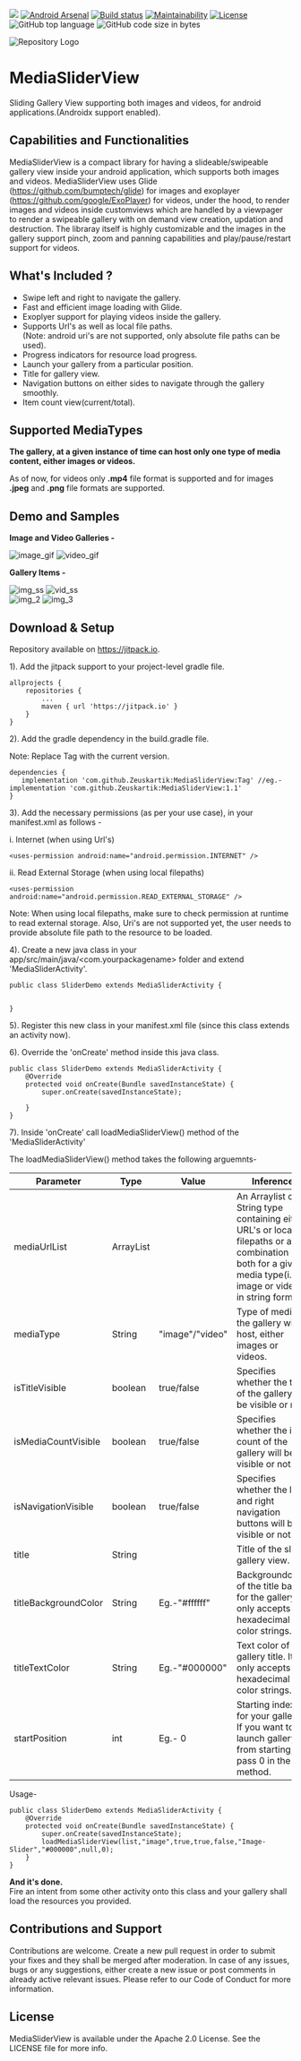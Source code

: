 [![](https://jitpack.io/v/Zeuskartik/MediaSliderView.svg)](https://jitpack.io/#Zeuskartik/MediaSliderView)
 [![Android Arsenal]( https://img.shields.io/badge/Android%20Arsenal-MediaSliderView-green.svg?style=flat )]( https://android-arsenal.com/details/1/7803 )  [![Build status](https://ci.appveyor.com/api/projects/status/9l0ubq1ng77dpm3n?svg=true)](https://ci.appveyor.com/project/Zeuskartik/mediasliderview)  [![Maintainability](https://api.codeclimate.com/v1/badges/ddf05107edffa60b69e7/maintainability)](https://codeclimate.com/github/Zeuskartik/MediaSliderView/maintainability) [![License](https://img.shields.io/badge/License-Apache%202.0-orange.svg)](https://opensource.org/licenses/Apache-2.0)
   ![GitHub top language](https://img.shields.io/github/languages/top/Zeuskartik/MediaSliderView?color=Green&label=Java)     ![GitHub code size in bytes](https://img.shields.io/github/languages/code-size/Zeuskartik/MediaSliderView?color=Green&label=Code%20Size)

![Repository Logo](https://res.cloudinary.com/kartiksaraf/image/upload/v1564513200/github_MediaSliderView/Media_Slider_View_jkapxa.png)

# MediaSliderView     

Sliding Gallery View supporting both images and videos, for android applications.(Androidx support enabled).


## Capabilities and Functionalities

MediaSliderView is a compact library for having a slideable/swipeable gallery view inside your android application, which supports both images and videos. MediaSliderView uses Glide (https://github.com/bumptech/glide) for images and exoplayer (https://github.com/google/ExoPlayer) for videos, under the hood, to render images and videos inside customviews which are handled by a viewpager to render a swipeable gallery with on demand view creation, updation and destruction. The libraray itself is highly customizable and the images in the gallery support pinch, zoom and panning capabilities and play/pause/restart support for videos.


## What's Included ?   

* Swipe left and right to navigate the gallery.      
* Fast and efficient image loading with Glide.       
* Exoplyer support for playing videos inside the gallery.       
* Supports Url's as well as local file paths.      
  (Note: android uri's are not supported, only absolute file paths can be used).      
* Progress indicators for resource load progress. 
* Launch your gallery from a particular position.
* Title for gallery view.    
* Navigation buttons on either sides to navigate through the gallery smoothly.    
* Item count view(current/total).


## Supported MediaTypes    

**The gallery, at a given instance of time can host only one type of media content, either images or videos.**      

As of now, for videos only **.mp4** file format is supported and for images **.jpeg** and **.png** file formats are supported.    

## Demo and Samples    

**Image and Video Galleries -**      

![image_gif](https://res.cloudinary.com/kartiksaraf/image/upload/c_scale,w_300/v1564572902/github_MediaSliderView/screenshots/phone_image_ebu0n3.gif)     ![video_gif](https://res.cloudinary.com/kartiksaraf/image/upload/c_scale,w_300/v1564573194/github_MediaSliderView/screenshots/phone_video_lv3nej.gif
)          


**Gallery Items -**  

![img_ss](https://res.cloudinary.com/kartiksaraf/image/upload/c_scale,w_300/v1564572325/github_MediaSliderView/screenshots/1564571252993_lb5ajs.jpg)     ![vid_ss](https://res.cloudinary.com/kartiksaraf/image/upload/c_scale,w_300/v1564572561/github_MediaSliderView/screenshots/video_item_jbgnkz.png)     
![img_2](https://res.cloudinary.com/kartiksaraf/image/upload/c_scale,w_300/v1564573831/github_MediaSliderView/screenshots/image_3_faxhyf.jpg) ![img_3](https://res.cloudinary.com/kartiksaraf/image/upload/c_scale,w_300/v1564573692/github_MediaSliderView/screenshots/video_2_qqm9ro.jpg)






## Download & Setup
Repository available on https://jitpack.io.  

1). Add the jitpack support to your project-level gradle file.

```Gradle
allprojects {
    repositories {
        ...
        maven { url 'https://jitpack.io' }
    }
}
```
2). Add the gradle dependency in the build.gradle file.  

Note: Replace Tag with the current version.

```Gradle
dependencies {
   implementation 'com.github.Zeuskartik:MediaSliderView:Tag' //eg.- implementation 'com.github.Zeuskartik:MediaSliderView:1.1'
}

```    


3). Add the necessary permissions (as per your use case), in your manifest.xml as follows - 

i. Internet (when using Url's)     
```
<uses-permission android:name="android.permission.INTERNET" />   
```     

ii. Read External Storage (when using local filepaths)
```
<uses-permission android:name="android.permission.READ_EXTERNAL_STORAGE" />
```    
Note: When using local filepaths, make sure to check permission at runtime to read external storage. Also, Uri's are not supported yet, the user needs to  provide absolute file path to the resource to be loaded.  


4). Create a new java class in your app/src/main/java/<com.yourpackagename> folder and extend 'MediaSliderActivity'.

```
public class SliderDemo extends MediaSliderActivity {


}
```   

5). Register this new class in your manifest.xml file (since this class extends an activity now).


6). Override the 'onCreate' method inside this java class.

```
public class SliderDemo extends MediaSliderActivity {
    @Override
    protected void onCreate(Bundle savedInstanceState) {
        super.onCreate(savedInstanceState);
        
    }
}
```    

7). Inside 'onCreate' call loadMediaSliderView() method of the 'MediaSliderActivity'    

The loadMediaSliderView() method takes the following arguemnts-    

| Parameter            | Type              | Value           | Inference                                                                                                                                                        |
|----------------------|-------------------|-----------------|------------------------------------------------------------------------------------------------------------------------------------------------------------------|
| mediaUrlList         | ArrayList<String> |                 | An Arraylist of String type containing  either URL's or local filepaths  or a combination of both  for a given media type(i.e. image or video)  in string format. |
| mediaType            | String            | "image"/"video" | Type of media the gallery will host,  either images or videos.                                                                                                   |
| isTitleVisible       | boolean           | true/false      | Specifies whether the title of the gallery  will be visible or not.                                                                                              |
| isMediaCountVisible  | boolean           | true/false      | Specifies whether the item count of the  gallery will be visible or not.                                                                                         |
| isNavigationVisible  | boolean           | true/false      | Specifies whether the left and right  navigation buttons will be visible or not.                                                                                 |
| title                | String            |                 | Title of the slider gallery view.                                                                                                                                |
| titleBackgroundColor | String            | Eg.-"#ffffff"   | Backgroundcolor of the title bar for the gallery. It only accepts hexadecimal color strings.                                                                     |
| titleTextColor       | String            | Eg.-"#000000"   | Text color of the gallery title. It only accepts hexadecimal color strings.                                                                                      |
| startPosition       | int            | Eg.- 0  | Starting index for your gallery. If you want to launch gallery from starting, pass 0 in the method.                                                                                      |
 
 
 Usage-  
 
 
       
```
public class SliderDemo extends MediaSliderActivity {
    @Override
    protected void onCreate(Bundle savedInstanceState) {
        super.onCreate(savedInstanceState);
        loadMediaSliderView(list,"image",true,true,false,"Image-Slider","#000000",null,0); 
    }
}
```           

**And it's done.**      
Fire an intent from some other activity onto this class and your gallery shall load the resources you provided.     

## Contributions and Support

Contributions are welcome. Create a new pull request in order to submit your fixes and they shall be merged after moderation. In case of any issues, bugs or any suggestions, either create a new issue or post comments in already active relevant issues. Please refer to our Code of Conduct for more information.



## License

MediaSliderView is available under the Apache 2.0 License. See the LICENSE file for more info.
